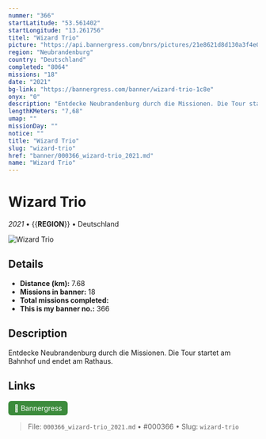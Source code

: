 ```yaml
---
nummer: "366"
startLatitude: "53.561402"
startLongitude: "13.261756"
titel: "Wizard Trio"
picture: "https://api.bannergress.com/bnrs/pictures/21e8621d8d130a3f4e0c876d1e404673"
region: "Neubrandenburg"
country: "Deutschland"
completed: "8064"
missions: "18"
date: "2021"
bg-link: "https://bannergress.com/banner/wizard-trio-1c8e"
onyx: "0"
description: "Entdecke Neubrandenburg durch die Missionen. Die Tour startet am Bahnhof und endet am Rathaus."
lengthKMeters: "7,68"
umap: ""
missionDay: ""
notice: ""
title: "Wizard Trio"
slug: "wizard-trio"
href: "banner/000366_wizard-trio_2021.md"
name: "Wizard Trio"
---
```

# Wizard Trio

*2021* • {{__REGION__}} • Deutschland

![Wizard Trio](https://api.bannergress.com/bnrs/pictures/21e8621d8d130a3f4e0c876d1e404673)



## Details
- **Distance (km):** 7.68
- **Missions in banner:** 18
- **Total missions completed:** 
- **This is my banner no.:** 366



## Description
Entdecke Neubrandenburg durch die Missionen. Die Tour startet am Bahnhof und endet am Rathaus.



## Links
<a href="https://bannergress.com/banner/wizard-trio-1c8e" target="_blank" style="display:inline-block;margin-right:8px;padding:6px 12px;background:#3c8b3c;color:#fff;text-decoration:none;border-radius:6px;">🔗 Bannergress</a>



> File: `000366_wizard-trio_2021.md` • #000366 • Slug: `wizard-trio`
